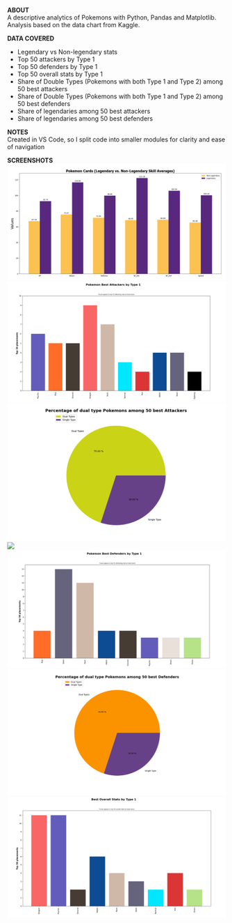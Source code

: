 
<strong>ABOUT</strong><br>
A descriptive analytics of Pokemons with Python, Pandas and Matplotlib. Analysis based on the data chart from Kaggle.

<strong>DATA COVERED</strong><br>
- Legendary vs Non-legendary stats
- Top 50 attackers by Type 1
- Top 50 defenders by Type 1
- Top 50 overall stats by Type 1
- Share of Double Types (Pokemons with both Type 1 and Type 2) among 50 best attackers
- Share of Double Types (Pokemons with both Type 1 and Type 2) among 50 best defenders
- Share of legendaries among 50 best attackers
- Share of legendaries among 50 best defenders 

<strong>NOTES</strong><br>
Created in VS Code, so I split code into smaller modules for clarity and ease of navigation 

<strong>SCREENSHOTS</strong>
<img src="./assets/pokemon_legendary.png" />
<img src="./assets/best_attackers_by_type.png" />
<img src="./assets/dual_types_among_best_attackers.png" />
<img src="./assets/legendaries_among_best_attackers.png.png" />
<img src="./assets/best_defenders_by_type.png" />
<img src="./assets/dual_types_among_best_defenders.png" />
<img src="./assets/best_overall_stats_by_type.png" />




